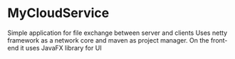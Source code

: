 # MyCloudService
Simple application for file exchange between server and clients
Uses netty framework as a network core and maven as project manager.
On the front-end it uses JavaFX library for UI
